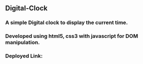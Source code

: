 ## Digital-Clock

### A simple Digital clock to display the current time.

### Developed using html5, css3 with javascript for DOM manipulation.

### Deployed Link: 

